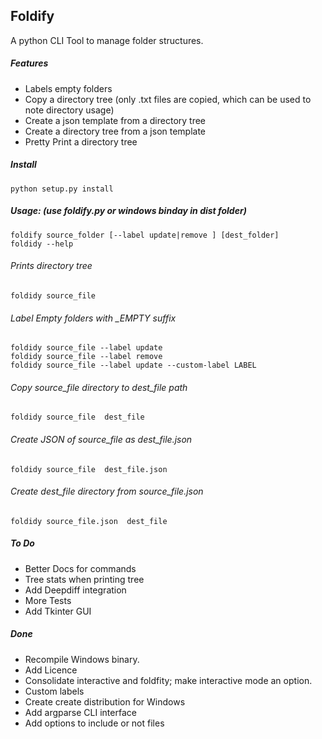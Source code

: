 ## Foldify

A python CLI Tool to manage folder structures.

##### Features
* Labels empty folders
* Copy a directory tree (only .txt files are copied, which can be used to note directory usage)
* Create a json template from a directory tree
* Create a directory tree from a json template
* Pretty Print a directory tree

##### Install
    python setup.py install

##### Usage: (use foldify.py or windows binday in dist folder)
    foldify source_folder [--label update|remove ] [dest_folder]
    foldidy --help

###### Prints directory tree
    foldidy source_file
###### Label Empty folders with *_EMPTY* suffix
    foldidy source_file --label update
    foldidy source_file --label remove
    foldidy source_file --label update --custom-label LABEL
###### Copy source_file directory to dest_file path
    foldidy source_file  dest_file
###### Create JSON of source_file as dest_file.json
    foldidy source_file  dest_file.json
###### Create dest_file directory from source_file.json
    foldidy source_file.json  dest_file


##### To Do
* Better Docs for commands
* Tree stats when printing tree
* Add Deepdiff integration
* More Tests
* Add Tkinter GUI

##### Done
* Recompile Windows binary.
* Add Licence
* Consolidate interactive and foldfity; make interactive mode an option.
* Custom labels
* Create create distribution for Windows
* Add argparse CLI interface
* Add options to include or not files
